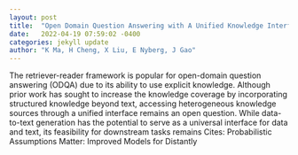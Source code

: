 ```yaml
---
layout: post
title:  "Open Domain Question Answering with A Unified Knowledge Interface"
date:   2022-04-19 07:59:02 -0400
categories: jekyll update
author: "K Ma, H Cheng, X Liu, E Nyberg, J Gao"
---
```

The retriever-reader framework is popular for open-domain question answering (ODQA) due to its ability to use explicit knowledge. Although prior work has sought to increase the knowledge coverage by incorporating structured knowledge beyond text, accessing heterogeneous knowledge sources through a unified interface remains an open question. While data-to-text generation has the potential to serve as a universal interface for data and text, its feasibility for downstream tasks remains Cites: Probabilistic Assumptions Matter: Improved Models for Distantly